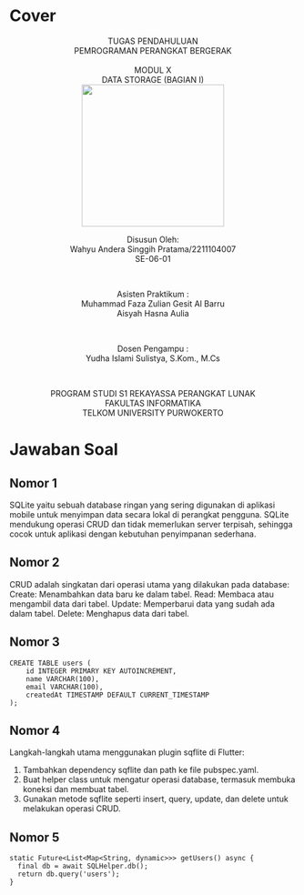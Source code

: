 # Cover

<div align="center">
TUGAS PENDAHULUAN<br>
PEMROGRAMAN PERANGKAT BERGERAK <br>
<br>
MODUL X <br>
DATA STORAGE (BAGIAN I) <br>

<img src="https://lac.telkomuniversity.ac.id/wp-content/uploads/2021/01/cropped-1200px-Telkom_University_Logo.svg-270x270.png" width="250px">

<br>

Disusun Oleh: <br>
Wahyu Andera Singgih Pratama/2211104007 <br>
SE-06-01 <br>

<br>

Asisten Praktikum : <br>
Muhammad Faza Zulian Gesit Al Barru <br>
Aisyah Hasna Aulia <br>

<br>

Dosen Pengampu : <br>
Yudha Islami Sulistya, S.Kom., M.Cs <br>

<br>

PROGRAM STUDI S1 REKAYASSA PERANGKAT LUNAK <br>
FAKULTAS INFORMATIKA <br>
TELKOM UNIVERSITY PURWOKERTO <br>

</div>

# Jawaban Soal

## Nomor 1

SQLite yaitu sebuah database ringan yang sering digunakan di aplikasi mobile untuk menyimpan data secara lokal di perangkat pengguna. SQLite mendukung operasi CRUD dan tidak memerlukan server terpisah, sehingga cocok untuk aplikasi dengan kebutuhan penyimpanan sederhana.

## Nomor 2

CRUD adalah singkatan dari operasi utama yang dilakukan pada database:
Create: Menambahkan data baru ke dalam tabel.
Read: Membaca atau mengambil data dari tabel.
Update: Memperbarui data yang sudah ada dalam tabel.
Delete: Menghapus data dari tabel.

## Nomor 3

```
CREATE TABLE users (
    id INTEGER PRIMARY KEY AUTOINCREMENT,
    name VARCHAR(100),
    email VARCHAR(100),
    createdAt TIMESTAMP DEFAULT CURRENT_TIMESTAMP
);
```

## Nomor 4

Langkah-langkah utama menggunakan plugin sqflite di Flutter:

1. Tambahkan dependency sqflite dan path ke file pubspec.yaml.
2. Buat helper class untuk mengatur operasi database, termasuk membuka koneksi dan membuat tabel.
3. Gunakan metode sqflite seperti insert, query, update, dan delete untuk melakukan operasi CRUD.

## Nomor 5

```
static Future<List<Map<String, dynamic>>> getUsers() async {
  final db = await SQLHelper.db();
  return db.query('users');
}
```
